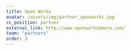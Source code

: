 ```yaml
---
title: Open Works
avatar: /assets/img/partner_openworks.jpg
cc_position: partner
external_link: http://www.openworksbmore.com/
team: "partners"
order: 3
---
```

